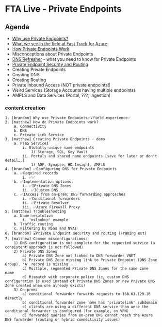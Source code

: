 # FTA Live - Private Endpoints

## Agenda

- [Why use Private Endpoints?](why-pe.md)
- [What we see in the field at Fast Track for Azure](field-experience.md)
- [How Private Endpoints Work](overview.md)
- Misconceptions about Private Endpoints
- [DNS Refresher](dns-pe.md) - what you need to know for Private Endpoints
- [Private Endpoint Security and Routing](security-and-routing.md)
- Creating Private Endpoints
- Creating DNS
- Creating Routing
- Private Inbound Access (NOT private endpoints!)
- Weird Services (Storage Accounts having multiple endpoints)
- AMPLS and Data Services (Portal, ???, Ingestion)

### content creation
	1. [brandon] Why use Private Endpoints✅/field experience✅
	2. [matthew] How do Private Endpoints work?
		a. Connectivity 
		b. DNS
		c. Private Link Service
	3. [matthew] Creating Private Endpoints - demo
		a. PaaS Services
			i. Globally-unique name endpoints
				1) Storage, SQL, Key Vault
			ii. Portals and shared name endpoints [save for later or don't detail….]
				1) ADF, Synapse, HD Insight, AMPLS
	4. [brandon] ✅Configuring DNS for Private Endpoints
		a. ✅Required records
			i. ✅✅
		b. ✅Implementation options:
			i. ✅IPrivate DNS Zones
			ii. ✅ICustom DNS
		c. ✅IAccess from on-prem: DNS forwarding approaches 
			i. ✅Conditional forwarders
			ii. ✅Private Resolver
			iii. ✅Azure Firewall Proxy
	5. [matthew] Troubleshooting
		a. Name resolution
			i. 'nslookup' example
		b. Traffic routing
		c. Filtering by NSGs and NVAs
	6. [brandon] ⌛Private Endpoint security and routing (Framing out)
	7. [matthew] Common misconfigurations:
		1) DNS configuration is not complete for the requested service (a consistent approach is not followed) 
		2) Private DNS Zones
			a) Private DNS Zone not linked to DNS forwarder VNET
			b) Private DNS Zone missing link to Private Endpoint (DNS Zone Group), 'A' record is missing
			c) Multiple, segmented Private DNS Zones for the same zone name
			d) Mismatch with corporate policy (ie, custom DNS configuration is used instead of Private DNS Zones or new Private DNS Zone created when one already exists) 
		3) On-prem:
			a) conditional forwarder forwards requests to 168.63.129.16 directly 
			b) conditional forwarder zone name has 'privatelink' subdomain 
			c) clients are using a different DNS service than were the conditional forwarder is configured (for example, on VPN) 
			d) forwarded queries from on-prem DNS cannot reach the Azure DNS forwarder (routing or hybrid connectivity issues)
